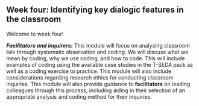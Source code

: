 ## Week four: Identifying key dialogic features in the classroom


Welcome to week four!


**_Facilitators and inquirers:_** This module will focus on analysing classroom talk through systematic observation and coding. We will discuss what we mean by coding, why we use coding, and how to code. This will include examples of coding using the available case studies in the T-SEDA pack as well as a coding exercise to practice. This module will also include considerations regarding research ethics for conducting classroom inquiries.
This module will also provide guidance to **facilitators** on leading colleagues through this process, including aiding in their selection of an appropriate analysis and coding method for their inquiries.
